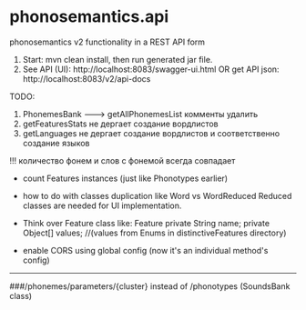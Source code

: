 # phonosemantics.api
phonosemantics v2 functionality in a REST API form

1. Start: mvn clean install, then run generated jar file.
2. See API (UI): http://localhost:8083/swagger-ui.html
OR get API json: http://localhost:8083/v2/api-docs


TODO:

1. PhonemesBank ---> getAllPhonemesList комменты удалить
2. getFeaturesStats не дергает создание вордлистов
3. getLanguages не дергает создание вордлистов и соответственно создание языков

!!!
количество фонем и слов с фонемой всегда совпадает


- count Features instances (just like Phonotypes earlier)
- how to do with classes duplication like Word vs WordReduced
Reduced classes are needed for UI implementation. 



- Think over Feature class like:
Feature
private String name;
private Object[] values; //(values from Enums in distinctiveFeatures directory)

- enable CORS using global config (now it's an individual method's config)


____

###/phonemes/parameters/{cluster} 
instead of /phonotypes (SoundsBank class)